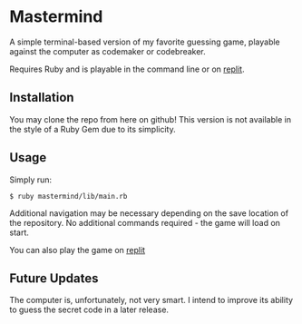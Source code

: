 # Mastermind

A simple terminal-based version of my favorite guessing game, playable against the computer as codemaker or codebreaker.

Requires Ruby and is playable in the command line or on [replit](https://replit.com/@dinoflower/Mastermind-Simple?v=1).

## Installation

You may clone the repo from here on github! This version is not available in the style of a Ruby Gem due to its simplicity.

## Usage

Simply run:

    $ ruby mastermind/lib/main.rb

Additional navigation may be necessary depending on the save location of the repository. No additional commands required - the game will load on start.

You can also play the game on [replit](https://replit.com/@dinoflower/Mastermind-Simple?v=1)

## Future Updates

The computer is, unfortunately, not very smart. I intend to improve its ability to guess the secret code in a later release.
